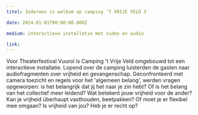 ```yaml
---
titel: Iedereen is welkom op camping 'T VRIJE VELD 3

date: 2024-01-01T00:00:00.000Z

medium: interactieve installatie met video en audio

link: 
---
```

<!--- omschrijving hieronder -->

Voor Theaterfestival Vuurol is Camping 't Vrije Veld omgebouwd tot een interactieve installatie. Lopend over de camping luisterden de gasten naar audiofragmenten over vrijheid en gevangenschap. Geconfronteerd met camera toezicht en regels voor het 'algemeen belang', werden vragen opgeworpen: is het belangrijk dat jij het naar je zin hebt? Of is het belang van het collectief meer leidend? Wat betekent jouw vrijheid voor de ander? Kan je vrijheid überhaupt vasthouden, beetpakken? Of moet je er flexibel mee omgaan? Is vrijheid van jou? Heb je er recht op?
